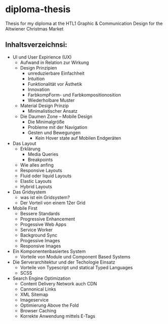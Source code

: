 # diploma-thesis
Thesis for my diploma at the HTL1 Graphic &amp; Communication Design for the Altwiener Christmas Market

## Inhaltsverzeichnsi:

* UI und User Expirience (UX)
  * Aufwand in Relation zur Wirkung
  * Design Prinzipien
    * unreduzierbare Einfachheit
    * Intuition
    * Funktionalität vor Ästhetik
    * Innovation
    * FarbkompForm- und Farbkompositionosition
    * Wiederholbare Muster
  * Material Design Prinzip
    * Minimalistischer Ansatz
  * Die Daumen Zone – Mobile Design
    * Die Minimalgröße
    * Probleme mit der Navigation
    * Gesten und Bewegungen
      * Kein Hover state auf Mobilen Endgeräten
* Das Layout
  * Erklärung
    * Media Queries
    * Breakpoints
  * Wie alles anfing
  * Responsive Layouts
  * Fluid oder liquid Layouts
  * Elastic Layouts
  * Hybrid Layouts
* Das Gridsystem
  * was ist ein Gridsystem?
  * Der Vorteil von einem 12er Grid
* Mobile First
    * Bessere Standards
    * Progressive Enhancement
    * Progessive Web Apps
    * Service Worker
    * Background Sync
    * Progessive Images
    * Responsive Images
* Ein Komponentenbasiertes System
  * Vorteile von Module und Component Based Systems
* Die Serverarchitektur und der Techologie Einsatz
  * Vorteile von Typescript und statical Typed Languages
  * SCSS
* Search Engine Optimization
  * Content Delivery Network auch CDN
  * Cannonical Links
  * XML Sitemap
  * Imageservice
  * Optimierung Above the Fold
  * Browser Caching
  * Korrekte Anwendung mittels E-Tags

